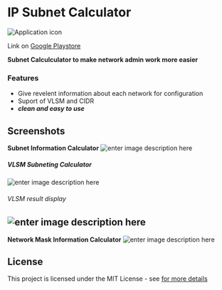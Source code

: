 

# IP Subnet Calculator
![Application icon](https://raw.githubusercontent.com/kowama/Subnet-Calculator/master/app/src/main/res/mipmap-xxxhdpi/ic_launcher.png?token=An4u7UbEPM-reoIncFcUvv3aSZkqDrf4ks5cf60XwA==)

Link on  [Google Playstore](https://play.google.com/store/apps/details?id=com.nimina.kowama.calculatornetadmin "playstore")

**Subnet Calculculator to make network admin work more easier**
### Features
- Give revelent information about each network for configuration
- Suport of VLSM and CIDR
- ***clean and easy to use***

## Screenshots
**Subnet Information Calculator**
![enter image description here](https://raw.githubusercontent.com/kowama/Subnet-Calculator/master/screenshots/Screenshot_1.png?token=An4u7ZW8Hccx3WuLaT8hT4zxvMyBa22aks5cf62vwA==)

##### VLSM Subneting Calculator 
![enter image description here](https://raw.githubusercontent.com/kowama/Subnet-Calculator/master/screenshots/Screenshot_2.png?token=An4u7YmGZpXyMLsTYeUvIq97etS6xGZMks5cf65EwA==)

###### VLSM result display
![enter image description here](https://raw.githubusercontent.com/kowama/Subnet-Calculator/master/screenshots/Screenshot_3.png?token=An4u7T7tazIFPTpPmoeAA3hBbMSo474_ks5cf66FwA==)
------------
**Network Mask Information Calculator**
![enter image description here](https://raw.githubusercontent.com/kowama/Subnet-Calculator/master/screenshots/Screenshot_4.png?token=An4u7SzA07YngtJtL6r0qxqOu06pw8NPks5cf66vwA==)


## License

This project is licensed under the MIT License - see [for more details](https://en.wikipedia.org/wiki/MIT_License)

